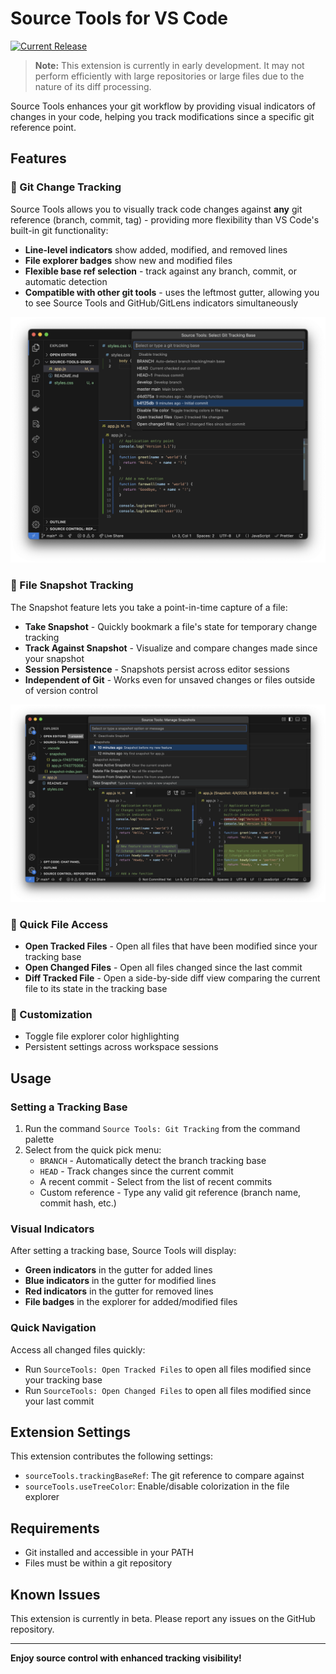 # Source Tools for VS Code

<!-- [![Version](https://img.shields.io/badge/version-0.2.2-blue.svg)](https://marketplace.visualstudio.com/items?itemName=bitbased.source-tools)
[![Installs](https://img.shields.io/badge/installs-beta-orange.svg)](https://marketplace.visualstudio.com/items?itemName=bitbased.source-tools)
[![Rating](https://img.shields.io/badge/rating-beta-yellow.svg)](https://marketplace.visualstudio.com/items?itemName=bitbased.source-tools&ssr=false#review-details) -->

[![Current Release](https://img.shields.io/github/v/release/bitbased/source-tools?include_prereleases&label=Release)](https://github.com/bitbased/source-tools/releases/latest)

> **Note:** This extension is currently in early development. It may not perform efficiently with large repositories or large files due to the nature of its diff processing.

Source Tools enhances your git workflow by providing visual indicators of changes in your code, helping you track modifications since a specific git reference point.

## Features

### 🔄 Git Change Tracking

Source Tools allows you to visually track code changes against **any** git reference (branch, commit, tag) - providing more flexibility than VS Code's built-in git functionality:

- **Line-level indicators** show added, modified, and removed lines
- **File explorer badges** show new and modified files
- **Flexible base ref selection** - track against any branch, commit, or automatic detection
- **Compatible with other git tools** - uses the leftmost gutter, allowing you to see Source Tools and GitHub/GitLens indicators simultaneously

![Feature Screenshot](resources/screenshot.png)

### 📸 File Snapshot Tracking

The Snapshot feature lets you take a point-in-time capture of a file:

- **Take Snapshot** - Quickly bookmark a file's state for temporary change tracking
- **Track Against Snapshot** - Visualize and compare changes made since your snapshot
- **Session Persistence** - Snapshots persist across editor sessions
- **Independent of Git** - Works even for unsaved changes or files outside of version control

![Feature Screenshot](resources/screenshot-snapshots.png)

### 📑 Quick File Access

- **Open Tracked Files** - Open all files that have been modified since your tracking base
- **Open Changed Files** - Open all files changed since the last commit
- **Diff Tracked File** - Open a side-by-side diff view comparing the current file to its state in the tracking base

### 🎨 Customization

- Toggle file explorer color highlighting
- Persistent settings across workspace sessions

## Usage

### Setting a Tracking Base

1. Run the command `Source Tools: Git Tracking` from the command palette
2. Select from the quick pick menu:
    - `BRANCH` - Automatically detect the branch tracking base
    - `HEAD` - Track changes since the current commit
    - A recent commit - Select from the list of recent commits
    - Custom reference - Type any valid git reference (branch name, commit hash, etc.)

### Visual Indicators

After setting a tracking base, Source Tools will display:

- **Green indicators** in the gutter for added lines
- **Blue indicators** in the gutter for modified lines
- **Red indicators** in the gutter for removed lines
- **File badges** in the explorer for added/modified files

### Quick Navigation

Access all changed files quickly:

- Run `SourceTools: Open Tracked Files` to open all files modified since your tracking base
- Run `SourceTools: Open Changed Files` to open all files modified since your last commit

## Extension Settings

This extension contributes the following settings:

* `sourceTools.trackingBaseRef`: The git reference to compare against
* `sourceTools.useTreeColor`: Enable/disable colorization in the file explorer

## Requirements

* Git installed and accessible in your PATH
* Files must be within a git repository

## Known Issues

This extension is currently in beta. Please report any issues on the GitHub repository.

---

**Enjoy source control with enhanced tracking visibility!**
